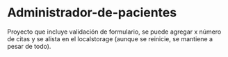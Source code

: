 # Administrador-de-pacientes

Proyecto que incluye validación de formulario, se puede agregar x número de citas y se alista en el localstorage (aunque se reinicie, se mantiene a pesar de todo).  
